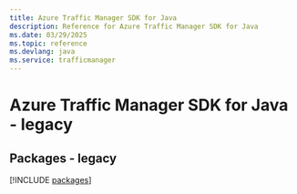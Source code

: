 ```yaml
---
title: Azure Traffic Manager SDK for Java
description: Reference for Azure Traffic Manager SDK for Java
ms.date: 03/29/2025
ms.topic: reference
ms.devlang: java
ms.service: trafficmanager
---
```

# Azure Traffic Manager SDK for Java - legacy
## Packages - legacy
[!INCLUDE [packages](traffic-manager-index.md)]